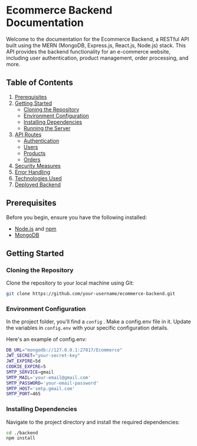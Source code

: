 # Ecommerce Backend Documentation

Welcome to the documentation for the Ecommerce Backend, a RESTful API built using the MERN (MongoDB, Express.js, React.js, Node.js) stack. This API provides the backend functionality for an e-commerce website, including user authentication, product management, order processing, and more.

## Table of Contents

1. [Prerequisites](#prerequisites)
2. [Getting Started](#getting-started)
   - [Cloning the Repository](#cloning-the-repository)
   - [Environment Configuration](#environment-configuration)
   - [Installing Dependencies](#installing-dependencies)
   - [Running the Server](#running-the-server)
3. [API Routes](#api-routes)
   - [Authentication](#authentication)
   - [Users](#users)
   - [Products](#products)
   - [Orders](#orders)
4. [Security Measures](#security-measures)
5. [Error Handling](#error-handling)
6. [Technologies Used](#technologies-used)
7. [Deployed Backend](#deployed-backend)

## Prerequisites

Before you begin, ensure you have the following installed:

- [Node.js](https://nodejs.org/) and [npm](https://www.npmjs.com/)
- [MongoDB](https://www.mongodb.com/)

## Getting Started

### Cloning the Repository

Clone the repository to your local machine using Git:

```bash
git clone https://github.com/your-username/ecommerce-backend.git
```
### Environment Configuration

In the project folder, you'll find a `config` .
Make a config.env file in it. Update the variables in `config.env` with your specific configuration details.

Here's an example of config.env:

```bash
DB_URL="mongodb://127.0.0.1:27017/Ecommerce"
JWT_SECRET="your-secret-key"
JWT_EXPIRE=5d
COOKIE_EXPIRE=5
SMTP_SERVICE=gmail
SMTP_MAIL='your-email@gmail.com'
SMTP_PASSWORD='your-email-password'
SMTP_HOST='smtp.gmail.com'
SMTP_PORT=465
```

### Installing Dependencies

Navigate to the project directory and install the required dependencies:

```bash
cd ./backend
npm install
```

